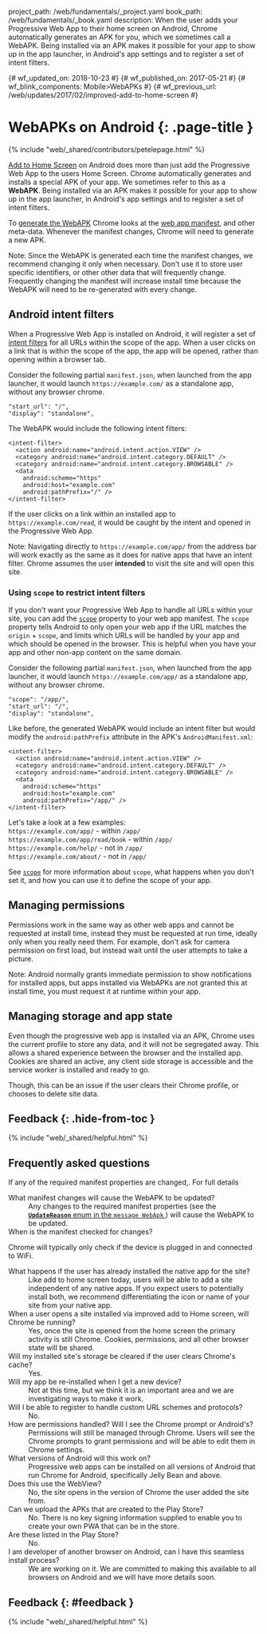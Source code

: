 project_path: /web/fundamentals/_project.yaml
book_path: /web/fundamentals/_book.yaml
description: When the user adds your Progressive Web App to their home screen on Android, Chrome automatically generates an APK for you, which we sometimes call a WebAPK. Being installed via an APK makes it possible for your app to show up in the app launcher, in Android's app settings and to register a set of intent filters.

{# wf_updated_on: 2018-10-23 #}
{# wf_published_on: 2017-05-21 #}
{# wf_blink_components: Mobile>WebAPKs #}
{# wf_previous_url: /web/updates/2017/02/improved-add-to-home-screen #}

# WebAPKs on Android {: .page-title }

{% include "web/_shared/contributors/petelepage.html" %}

[Add to Home Screen](/web/fundamentals/app-install-banners/) on Android does
more than just add the Progressive Web App to the users Home Screen. Chrome
automatically generates and installs a special APK of your app. We sometimes
refer to this as a **WebAPK**. Being installed via an APK makes it possible
for your app to show up in the app launcher, in Android's app settings and
to register a set of intent filters.

To [generate the WebAPK](https://chromium.googlesource.com/chromium/src/+/master/chrome/android/webapk/README)
Chrome looks at the [web app manifest](/web/fundamentals/web-app-manifest/), and
other meta-data. Whenever the manifest changes, Chrome will need to generate a
new APK.

Note: Since the WebAPK is generated each time the manifest changes, we
recommend changing it only when necessary. Don't use it to store user specific
identifiers, or other other data that will frequently change. Frequently
changing the manifest will increase install time because the WebAPK will need
to be re-generated with every change.

## Android intent filters

When a Progressive Web App is installed on Android, it will register a set of
[intent filters](https://developer.android.com/guide/components/intents-filters)
for all URLs within the scope of the app. When a user clicks on a link that
is within the scope of the app, the app will be opened, rather than opening
within a browser tab.

Consider the following partial `manifest.json`, when launched from the app
launcher, it would launch `https://example.com/` as a standalone app,
without any browser chrome.

```
"start_url": "/",
"display": "standalone",
```

The WebAPK would include the following intent filters:

```
<intent-filter>
  <action android:name="android.intent.action.VIEW" />
  <category android:name="android.intent.category.DEFAULT" />
  <category android:name="android.intent.category.BROWSABLE" />
  <data
    android:scheme="https"
    android:host="example.com"
    android:pathPrefix="/" />
</intent-filter>
```

If the user clicks on a link within an installed app to
`https://example.com/read`, it would be caught by the intent and opened
in the Progressive Web App.

Note: Navigating directly to `https://example.com/app/` from the address
bar will work exactly as the same as it does for native apps that have an
intent filter. Chrome assumes the user <b>intended</b> to visit the site and
will open this site.

### Using `scope`  to restrict intent filters

If you don't want your Progressive Web App to handle all URLs within your site,
you can add the [`scope`](/web/fundamentals/web-app-manifest/#scope) property
to your web app manifest. The `scope` property tells Android to only open your
web app if the URL matches the `origin` + `scope`, and limits which URLs will
be handled by your app and which should be opened in the browser. This is
helpful when you have your app and other non-app content on the same domain.

Consider the following partial `manifest.json`, when launched from the app
launcher, it would launch `https://example.com/app/` as a standalone app,
without any browser chrome.

```
"scope": "/app/",
"start_url": "/",
"display": "standalone",
```

Like before, the generated WebAPK would include an intent filter but would
modify the `android:pathPrefix` attribute in the APK's `AndroidManifest.xml`:

```
<intent-filter>
  <action android:name="android.intent.action.VIEW" />
  <category android:name="android.intent.category.DEFAULT" />
  <category android:name="android.intent.category.BROWSABLE" />
  <data
    android:scheme="https"
    android:host="example.com"
    android:pathPrefix="/app/" />
</intent-filter>
```

Let's take a look at a few examples:<br>
<span class="compare-yes"></span> `https://example.com/app/` - within `/app/`<br>
<span class="compare-yes"></span> `https://example.com/app/read/book` - within `/app/`<br>
<span class="compare-no"></span> `https://example.com/help/` - not in `/app/`<br>
<span class="compare-no"></span> `https://example.com/about/` - not in `/app/`


See [`scope`](/web/fundamentals/web-app-manifest/) for more information about
`scope`, what happens when you don't set it, and how you can use it to define
the scope of your app.


## Managing permissions

Permissions work in the same way as other web apps and cannot be requested at
install time, instead they must be requested at run time, ideally only when
you really need them. For example, don't ask for camera permission on first
load, but instead wait until the user attempts to take a picture.

Note: Android normally grants immediate permission to show notifications for
installed apps, but apps installed via WebAPKs are not granted this at install
time, you must request it at runtime within your app.

## Managing storage and app state

Even though the progressive web app is installed via an APK, Chrome uses the
current profile to store any data, and it will not be segregated away. This
allows a shared experience between the browser and the installed app. Cookies
are shared an active, any client side storage is accessible and the service
worker is installed and ready to go.

Though, this can be an issue if the user clears their Chrome profile, or chooses
to delete site data.

## Feedback {: .hide-from-toc }

{% include "web/_shared/helpful.html" %}

<div class="clearfix"></div>

## Frequently asked questions

If any of the required manifest properties are changed,. For full details

<dl>
  <dt id="manifest-changes">
    What manifest changes will cause the WebAPK to be updated?
  </dt>
  <dd>
    Any changes to the required manifest properties (see the
    <a href="https://cs.chromium.org/chromium/src/chrome/browser/android/webapk/webapk.proto?l=35">
      <code><b>UpdateReason</b></code> enum in the <code>message WebApk</code>
    </a>) will cause the WebAPK to be updated.
  </dd>
  <dt id="manifest-check">
    When is the manifest checked for changes?
  </dt>
  <dl>
    Chrome will typically only check if the device is plugged in and
    connected to WiFi.
  </dl>
  <dt>
    What happens if the user has already installed the native app for the site?
  </dt>
  <dd>
    Like add to home screen today, users will be able to add a site independent
    of any native apps. If you expect users to potentially install both, we
    recommend differentiating the icon or name of your site from your native
    app.
  </dd>

  <dt>
    When a user opens a site installed via improved add to Home screen, will
    Chrome be running?
  </dt>
  <dd>
    Yes, once the site is opened from the home screen the primary activity is
    still Chrome. Cookies, permissions, and all other browser state will be
    shared.
  </dd>

  <dt>
    Will my installed site's storage be cleared if the user clears Chrome's
    cache?
  </dt>
  <dd>Yes.</dd>

  <dt>
    Will my app be re-installed when I get a new device?
  </dt>
  <dd>
    Not at this time, but we think it is an important area and we are
    investigating ways to make it work.
  </dd>

  <dt>
    Will I be able to register to handle custom URL schemes and protocols?
  </dt>
  <dd>No.</dd>

  <dt>
    How are permissions handled? Will I see the Chrome prompt or Android's?
  </dt>
  <dd>
    Permissions will still be managed through Chrome. Users will see the Chrome
    prompts to grant permissions and will be able to edit them in Chrome
    settings.
  </dd>

  <dt>
    What versions of Android will this work on?
  </dt>
  <dd>
    Progressive web apps can be installed on all versions of Android that
    run Chrome for Android, specifically Jelly Bean and above.
  </dd>

  <dt>
    Does this use the WebView?
  </dt>
  <dd>
    No, the site opens in the version of Chrome the user added the site from.
  </dd>

  <dt>
    Can we upload the APKs that are created to the Play Store?
  </dt>
  <dd>
    No. There is no key signing information supplied to enable you to create
    your own PWA that can be in the store.
  </dd>

  <dt>
    Are these listed in the Play Store?
  </dt>
  <dd>No.</dd>

  <dt>
    I am developer of another browser on Android, can I have this seamless
    install process?
  </dt>
  <dd>
    We are working on it. We are committed to making this available to all
    browsers on Android and we will have more details soon.
  </dd>

</dl>

## Feedback {: #feedback }

{% include "web/_shared/helpful.html" %}
